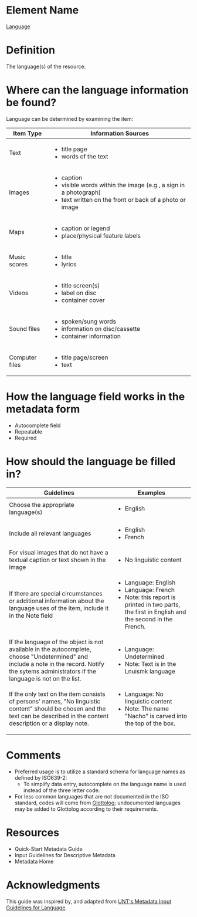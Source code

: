 # Element Name

[Language](https://www.dublincore.org/specifications/dublin-core/dcmi-terms/#http://purl.org/dc/terms/language)

# Definition

The language(s) of the resource.

# Where can the language information be found?

Language can be determined by examining the item:

| Item Type | Information Sources |
| --------- | ------------------- |
| Text | <ul><li>title page</li><li>words of the text</li></ul> |
| Images | <ul><li>caption</li><li>visible words within the image (e.g., a sign in a photograph)</li><li>text written on the front or back of a photo or image</li></ul> |
| Maps | <ul><li>caption or legend</li><li>place/physical feature labels</li></ul> |
| Music scores | <ul><li>title</li><li>lyrics</li> |
| Videos | <ul><li>title screen(s)</li><li>label on disc</li><li>container cover</li></ul> |
| Sound files | <ul><li>spoken/sung words</li><li>information on disc/cassette</li><li>container information</li></ul> |
| Computer files | <ul><li>title page/screen</li><li>text</li></ul> |

# How the language field works in the metadata form

* Autocomplete field
* Repeatable
* Required

# How should the language be filled in?

| Guidelines | Examples |
| ---------- | -------- |
| Choose the appropriate language(s) | <ul><li>English</li></ul> |
| Include all relevant languages | <ul><li>English</li><li>French</li></ul> |
| For visual images that do not have a textual caption or text shown in the image | <ul><li>No linguistic content</li></ul> |
| If there are special circumstances or additional information about the language uses of the item, include it in the Note field | <ul><li>Language: English</li><li>Language: French</li><li>Note: this report is printed in two parts, the first in English and the second in the French.</li></ul> |
| If the language of the object is not available in the autocomplete, choose "Undetermined" and include a note in the record. Notify the sytems administrators if the language is not on the list. | <ul><li>Language: Undetermined</li><li>Note: Text is in the Lnuismk language</li></ul> |
| If the only text on the item consists of persons' names, "No linguistic content" should be chosen and the text can be described in the content description or a display note. | <ul><li>Language: No linguistic content</li><li>Note: The name "Nacho" is carved into the top of the box.</li></ul> |

# Comments

* Preferred usage is to utilize a standard schema for language names as defined by ISO639-2:
  * To simplify data entry, autocomplete on the language name is used instead of the three letter code.
* For less common languages that are not documented in the ISO standard, codes will come from [Glottolog](https://glottolog.org/); undocumented languages may be added to Glottolog according to their requirements.

# Resources

* Quick-Start Metadata Guide
* Input Guidelines for Descriptive Metadata
* Metadata Home

# Acknowledgments

This guide was inspired by, and adapted from [UNT's Metadata Input Guidelines for Language](https://library.unt.edu/digital-projects-unit/metadata/fields/language).
